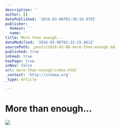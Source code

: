 ```yaml
---
description: ''
author: []
datePublished: '2016-03-08T03:38:16.979Z'
publisher:
  domain: ''
  name: ''
title: More than enough...
dateModified: '2016-03-08T03:22:15.661Z'
sourcePath: _posts/2016-03-08-more-than-enough.md
published: true
inFeed: true
hasPage: true
inNav: false
url: more-than-enough/index.html
_context: 'http://schema.org'
_type: Article

---
```

# More than enough...
![](https://the-grid-user-content.s3-us-west-2.amazonaws.com/be9910a8-9de1-4b98-9fc5-de50c9658eb0.png)